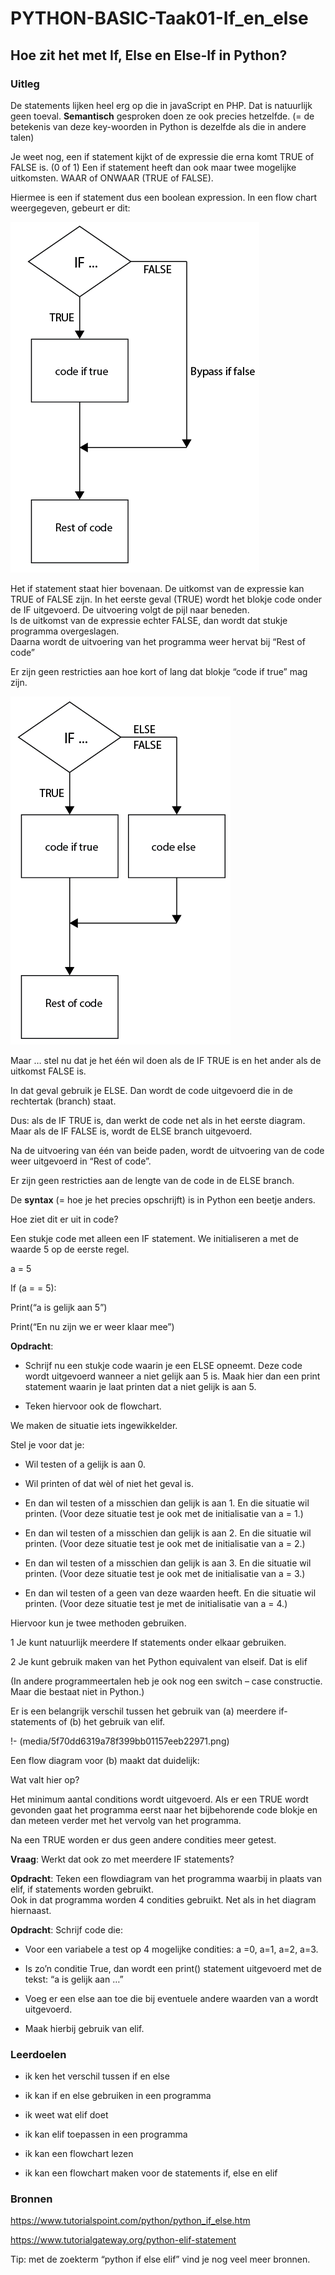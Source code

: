 # PYTHON-BASIC-Taak01-If_en_else

## Hoe zit het met If, Else en Else-If in Python?

### Uitleg

De statements lijken heel erg op die in javaScript en PHP. Dat is natuurlijk
geen toeval. **Semantisch** gesproken doen ze ook precies hetzelfde. (= de
betekenis van deze key-woorden in Python is dezelfde als die in andere talen)

Je weet nog, een if statement kijkt of de expressie die erna komt TRUE of FALSE
is. (0 of 1) Een if statement heeft dan ook maar twee mogelijke uitkomsten. WAAR
of ONWAAR (TRUE of FALSE).

Hiermee is een if statement dus een boolean expression. In een flow chart
weergegeven, gebeurt er dit:

![flow chart if](media/f56aac4e75053b87977b025b74094af6.png)

Het if statement staat hier bovenaan. De uitkomst van de expressie kan TRUE of
FALSE zijn. In het eerste geval (TRUE) wordt het blokje code onder de IF
uitgevoerd. De uitvoering volgt de pijl naar beneden.  
Is de uitkomst van de expressie echter FALSE, dan wordt dat stukje programma
overgeslagen.  
Daarna wordt de uitvoering van het programma weer hervat bij “Rest of code”

Er zijn geen restricties aan hoe kort of lang dat blokje “code if true” mag
zijn.

![flow chart if else](media/ced1a20fbc02aeddbd543c683117d051.png)

Maar … stel nu dat je het één wil doen als de IF TRUE is en het ander als de
uitkomst FALSE is.

In dat geval gebruik je ELSE. Dan wordt de code uitgevoerd die in de rechtertak
(branch) staat.

Dus: als de IF TRUE is, dan werkt de code net als in het eerste diagram. Maar
als de IF FALSE is, wordt de ELSE branch uitgevoerd.

Na de uitvoering van één van beide paden, wordt de uitvoering van de code weer
uitgevoerd in “Rest of code”.

Er zijn geen restricties aan de lengte van de code in de ELSE branch.

De **syntax** (= hoe je het precies opschrijft) is in Python een beetje anders.

Hoe ziet dit er uit in code?

Een stukje code met alleen een IF statement. We initialiseren a met de waarde 5
op de eerste regel.

a = 5

If (a = = 5):

Print(“a is gelijk aan 5”)

Print(“En nu zijn we er weer klaar mee”)

**Opdracht**:

- Schrijf nu een stukje code waarin je een ELSE opneemt. Deze code wordt
    uitgevoerd wanneer a niet gelijk aan 5 is. Maak hier dan een print statement
    waarin je laat printen dat a niet gelijk is aan 5.

- Teken hiervoor ook de flowchart.

We maken de situatie iets ingewikkelder.

Stel je voor dat je:

- Wil testen of a gelijk is aan 0.

- Wil printen of dat wèl of niet het geval is.

- En dan wil testen of a misschien dan gelijk is aan 1. En die situatie wil
    printen. (Voor deze situatie test je ook met de initialisatie van a = 1.)

- En dan wil testen of a misschien dan gelijk is aan 2. En die situatie wil
    printen. (Voor deze situatie test je ook met de initialisatie van a = 2.)

- En dan wil testen of a misschien dan gelijk is aan 3. En die situatie wil
    printen. (Voor deze situatie test je ook met de initialisatie van a = 3.)

- En dan wil testen of a geen van deze waarden heeft. En die situatie wil
    printen. (Voor deze situatie test je met de initialisatie van a = 4.)

Hiervoor kun je twee methoden gebruiken.

1 Je kunt natuurlijk meerdere If statements onder elkaar gebruiken.

2 Je kunt gebruik maken van het Python equivalent van elseif. Dat is elif

(In andere programmeertalen heb je ook nog een switch – case constructie. Maar
die bestaat niet in Python.)

Er is een belangrijk verschil tussen het gebruik van (a) meerdere if-statements
of (b) het gebruik van elif.

!- (media/5f70dd6319a78f399bb01157eeb22971.png)

Een flow diagram voor (b) maakt dat duidelijk:

Wat valt hier op?

Het minimum aantal conditions wordt uitgevoerd. Als er een TRUE wordt gevonden
gaat het programma eerst naar het bijbehorende code blokje en dan meteen verder
met het vervolg van het programma.

Na een TRUE worden er dus geen andere condities meer getest.

**Vraag**: Werkt dat ook zo met meerdere IF statements?

**Opdracht**: Teken een flowdiagram van het programma waarbij in plaats van
elif, if statements worden gebruikt.  
Ook in dat programma worden 4 condities gebruikt. Net als in het diagram
hiernaast.

**Opdracht**: Schrijf code die:

- Voor een variabele a test op 4 mogelijke condities: a =0, a=1, a=2, a=3.

- Is zo’n conditie True, dan wordt een print() statement uitgevoerd met de
    tekst: “a is gelijk aan …”

- Voeg er een else aan toe die bij eventuele andere waarden van a wordt
    uitgevoerd.

- Maak hierbij gebruik van elif.

### Leerdoelen

- ik ken het verschil tussen if en else

- ik kan if en else gebruiken in een programma

- ik weet wat elif doet

- ik kan elif toepassen in een programma

- ik kan een flowchart lezen

- ik kan een flowchart maken voor de statements if, else en elif

### Bronnen

<https://www.tutorialspoint.com/python/python_if_else.htm>

<https://www.tutorialgateway.org/python-elif-statement>

Tip: met de zoekterm “python if else elif” vind je nog veel meer bronnen.
